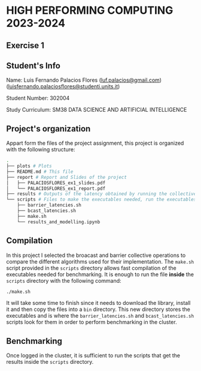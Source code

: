 # HIGH PERFORMING COMPUTING 2023-2024 

## Exercise 1

## Student's Info

Name: Luis Fernando Palacios Flores ([luf.palacios@gmail.com](mailto:luf.palacios@gmail.com))([luisfernando.palaciosflores@studenti.units.it](mailto:luisfernando.palaciosflores@studenti.units.it))

Student Number: 302004

Study Curriculum: SM38 DATA SCIENCE AND ARTIFICIAL INTELLIGENCE

## Project's organization

Appart form the files of the project assignment, this project is organized with the following structure:

```bash
.
├── plots # Plots
├── README.md # This file
├── report # Report and Slides of the project
│   ├── PALACIOSFLORES_ex1_slides.pdf
│   └── PALACIOSFLORES_ex1_report.pdf
├── results # Outputs of the latency obtained by running the collective operations in the cluster
└── scripts # Files to make the executables needed, run the executables in the cluster and get the results, and plot and analyze the results
    ├── barrier_latencies.sh
    ├── bcast_latencies.sh
    ├── make.sh
    └── results_and_modelling.ipynb
```

## Compilation

In this project I selected the broacast and barrier collective operations to compare the different algorithms used for their implementation. The `make.sh` script provided in the `scripts` directory allows fast compilation of the executables needed for benchmarking. It is enough to run the file **inside** the `scripts` directory with the following command:

```bash
./make.sh 
```

It will take some time to finish since it needs to download the library, install it and then copy the files into a `bin` directory. This new directory stores the executables and is where the `barrier_latencies.sh` and `bcast_latencies.sh` scripts look for them in order to perform benchmarking in the cluster.

## Benchmarking

Once logged in the cluster, it is sufficient to run the scripts that get the results inside the `scripts` directory.
